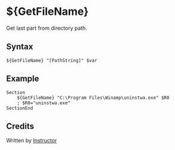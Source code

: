 # ${GetFileName}

Get last part from directory path.

## Syntax

    ${GetFileName} "[PathString]" $var

## Example

    Section
        ${GetFileName} "C:\Program Files\Winamp\uninstwa.exe" $R0
        ; $R0="uninstwa.exe"
    SectionEnd

## Credits

Written by [Instructor][1]

[1]: http://nsis.sourceforge.net/User:Instructor
